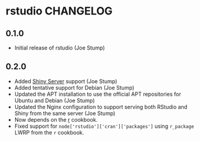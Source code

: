 rstudio CHANGELOG
=================

0.1.0
-----
- Initial release of rstudio (Joe Stump)

0.2.0
-----
- Added [Shiny Server](http://www.rstudio.com/shiny/server/) support (Joe Stump)
- Added tentative support for Debian (Joe Stump)
- Updated the APT installation to use the official APT repositories for Ubuntu and Debian (Joe Stump)
- Updated the Nginx configuration to support serving both RStudio and Shiny from the same server (Joe Stump)
- Now depends on the [r](https://github.com/stevendanna/cookbook-r/) cookbook.
- Fixed support for `node['rstudio']['cran']['packages']` using `r_package` LWRP from the `r` cookbook.
